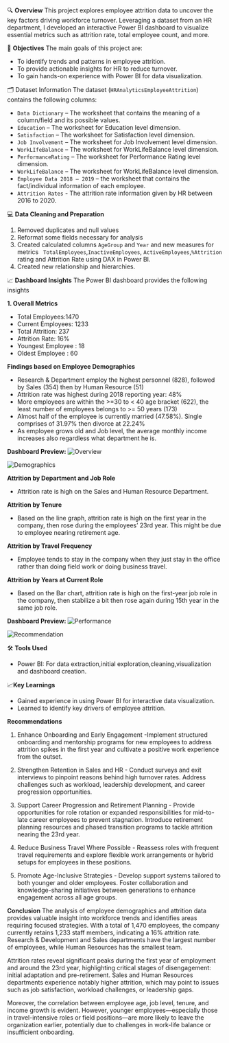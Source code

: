 🔍 **Overview**
This project explores employee attrition data to uncover the key factors driving workforce turnover. Leveraging a dataset from an HR department, I developed an interactive Power BI dashboard to visualize essential metrics such as attrition rate, total employee count, and more.

🎯 **Objectives**
The main goals of this project are:
+ To identify trends and patterns in employee attrition.
+ To provide actionable insights for HR to reduce turnover.
+ To gain hands-on experience with Power BI for data visualization.

🗂️ Dataset Information
The dataset (`HRAnalyticsEmployeeAttrition`) contains the following columns:
+ `Data Dictionary` – The worksheet that contains the meaning of a column/field and its possible values.
+ `Education` – The worksheet for Education level dimension.
+ `Satisfaction` – The worksheet for Satisfaction level dimension.
+ `Job Involvement` – The worksheet for Job Involvement level dimension.
+ `WorkLIfeBalance` – The worksheet for WorkLifeBalance level dimension.
+ `PerformanceRating` – The worksheet for Performance Rating level dimension. 
+ `WorkLifeBalance` – The worksheet for WorkLifeBalance level dimension.
+ `Employee Data 2018 – 2019` – the worksheet that contains the fact/individual information of each employee.
+ `Attrition Rates` - The attrition rate information given by HR between 2016 to 2020.

💻 **Data Cleaning and Preparation**
1.	Removed duplicates and null values
2.	Reformat some fields necessary for analysis
3.	Created calculated columns `AgeGroup` and `Year` and new 
measures for metrics ` TotalEmployees`,` InactiveEmployees `, `ActiveEmployees`,`%Attrition` rating and Attrition Rate using DAX in Power BI.
4.	Created new relationship and hierarchies.

📈 **Dashboard Insights**
The Power BI dashboard provides the following insights

**1. Overall Metrics**
+ Total Employees:1470
+ Current Employees: 1233
+ Total Attrition: 237
+ Attrition Rate: 16%
+ Youngest Employee : 18
+ Oldest Employee : 60

**Findings based on Employee Demographics**
+ Research & Department employ the highest personnel (828), followed by Sales (354) then by Human Resource (51)
+ Attrition rate was highest during 2018 reporting year: 48%
+ More employees are within the >=30 to < 40 age bracket (622), the least number of employees belongs to >= 50 years (173)
+ Almost half of the employee is currently married (47.58%). Single comprises of 31.97% then divorce at 22.24%
+ As employee grows old and Job level, the average monthly income increases also regardless what department he is.

 **Dashboard Preview:**
![Overview](https://github.com/user-attachments/assets/c88afcf7-f8e5-4f60-82a7-d066e2d59c92)

![Demographics](https://github.com/user-attachments/assets/ff79c055-6093-4c6e-b9f5-8ab0a2b0a0e3)


**Attrition by Department and Job Role**  
+ Attrition rate is high on the Sales and Human Resource Department.

**Attrition by Tenure** 
+ Based on the line graph, attrition rate is high on the first year in the company, then rose during the employees’ 23rd year. This might be due to employee nearing retirement age. 

**Attrition by Travel Frequency**  
+ Employee tends to stay in the company when they just stay in the office rather than doing field work or doing business travel.

**Attrition by Years at Current Role** 
+ Based on the Bar chart, attrition rate is high on the first-year job role in the company, then stabilize a bit then rose again during 15th year in the same job role.


**Dashboard Preview:**
![Performance](https://github.com/user-attachments/assets/97009842-a239-4362-b560-02234b751886)

![Recommendation](https://github.com/user-attachments/assets/c462b607-1f9e-4b12-b401-760eccd334b5)

🛠️ **Tools Used**
+ Power BI: For data extraction,initial exploration,cleaning,visualization and dashboard creation.

📈**Key Learnings**
+ Gained experience in using Power BI for interactive data visualization.
+ Learned to identify key drivers of employee attrition.



**Recommendations**
1.	Enhance Onboarding and Early Engagement -Implement structured onboarding and mentorship programs for new employees to address attrition spikes in the first year and cultivate a positive work experience from the outset.

2.	Strengthen Retention in Sales and HR - Conduct surveys and exit interviews to pinpoint reasons behind high turnover rates. Address challenges such as workload, leadership development, and career progression opportunities.

3.	Support Career Progression and Retirement Planning - Provide opportunities for role rotation or expanded responsibilities for mid-to-late career employees to prevent stagnation. Introduce retirement planning resources and phased transition programs to tackle attrition nearing the 23rd year.

4.	Reduce Business Travel Where Possible - Reassess roles with frequent travel requirements and explore flexible work arrangements or hybrid setups for employees in these positions.

5.	Promote Age-Inclusive Strategies - Develop support systems tailored to both younger and older employees. Foster collaboration and knowledge-sharing initiatives between generations to enhance engagement across all age groups.


**Conclusion**
The analysis of employee demographics and attrition data provides valuable insight into workforce trends and identifies areas requiring focused strategies. With a total of 1,470 employees, the company currently retains 1,233 staff members, indicating a 16% attrition rate. Research & Development and Sales departments have the largest number of employees, while Human Resources has the smallest team.

Attrition rates reveal significant peaks during the first year of employment and around the 23rd year, highlighting critical stages of disengagement: initial adaptation and pre-retirement. Sales and Human Resources departments experience notably higher attrition, which may point to issues such as job satisfaction, workload challenges, or leadership gaps.

Moreover, the correlation between employee age, job level, tenure, and income growth is evident. However, younger employees—especially those in travel-intensive roles or field positions—are more likely to leave the organization earlier, potentially due to challenges in work-life balance or insufficient onboarding.



